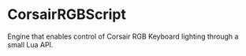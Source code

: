 # CorsairRGBScript
Engine that enables control of Corsair RGB Keyboard lighting through a small Lua API.
